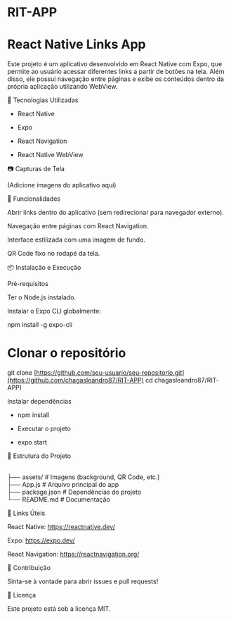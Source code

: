 # RIT-APP

# React Native Links App

Este projeto é um aplicativo desenvolvido em React Native com Expo, que permite ao usuário acessar diferentes links a partir de botões na tela. Além disso, ele possui navegação entre páginas e exibe os conteúdos dentro da própria aplicação utilizando WebView.

📌 Tecnologias Utilizadas

- React Native

- Expo

- React Navigation

- React Native WebView

📷 Capturas de Tela

(Adicione imagens do aplicativo aqui)

🚀 Funcionalidades

  Abrir links dentro do aplicativo (sem redirecionar para navegador externo).

  Navegação entre páginas com React Navigation.

  Interface estilizada com uma imagem de fundo.

  QR Code fixo no rodapé da tela.

📦 Instalação e Execução

  Pré-requisitos

  Ter o Node.js instalado.

  Instalar o Expo CLI globalmente:

  npm install -g expo-cli


# Clonar o repositório

git clone [https://github.com/seu-usuario/seu-repositorio.git](https://github.com/chagasleandro87/RIT-APP)
cd chagasleandro87/RIT-APP)

Instalar dependências

- npm install

- Executar o projeto

- expo start

📄 Estrutura do Projeto

<br/>├── assets/               # Imagens (background, QR Code, etc.)
<br/>├── App.js                # Arquivo principal do app
<br>├── package.json          # Dependências do projeto
<br>└── README.md             # Documentação

🔗 Links Úteis

React Native: https://reactnative.dev/

  Expo: https://expo.dev/

  React Navigation: https://reactnavigation.org/

🤝 Contribuição

  Sinta-se à vontade para abrir issues e pull requests!

📜 Licença

  Este projeto está sob a licença MIT.

